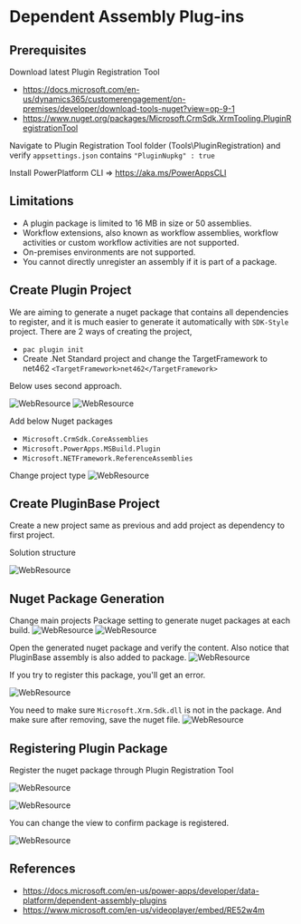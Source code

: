# Dependent Assembly Plug-ins

## Prerequisites

Download latest Plugin Registration Tool

- https://docs.microsoft.com/en-us/dynamics365/customerengagement/on-premises/developer/download-tools-nuget?view=op-9-1
- https://www.nuget.org/packages/Microsoft.CrmSdk.XrmTooling.PluginRegistrationTool

Navigate to Plugin Registration Tool folder (Tools\PluginRegistration) and verify `appsettings.json` contains `"PluginNupkg" : true`

Install PowerPlatform CLI => https://aka.ms/PowerAppsCLI

## Limitations

- A plugin package is limited to 16 MB in size or 50 assemblies.
- Workflow extensions, also known as workflow assemblies, workflow activities or custom workflow activities are not supported.
- On-premises environments are not supported.
- You cannot directly unregister an assembly if it is part of a package.

## Create Plugin Project

We are aiming to generate a nuget package that contains all dependencies to register, and it is much easier to generate it automatically with `SDK-Style` project. There are 2 ways of creating the project,

- `pac plugin init`
- Create .Net Standard project and change the TargetFramework to net462 `<TargetFramework>net462</TargetFramework>`

Below uses second approach.

![WebResource](Images/1.png)
![WebResource](Images/2.png)

Add below Nuget packages

- `Microsoft.CrmSdk.CoreAssemblies`
- `Microsoft.PowerApps.MSBuild.Plugin`
- `Microsoft.NETFramework.ReferenceAssemblies`

Change project type
![WebResource](Images/3.png)

## Create PluginBase Project

Create a new project same as previous and add project as dependency to first project.

Solution structure

![WebResource](Images/4.png)

## Nuget Package Generation

Change main projects Package setting to generate nuget packages at each build.
![WebResource](Images/5.png)
![WebResource](Images/6.png)

Open the generated nuget package and verify the content. Also notice that PluginBase assembly is also added to package.
![WebResource](Images/7.png)

If you try to register this package, you'll get an error.

![WebResource](Images/8.png)

You need to make sure `Microsoft.Xrm.Sdk.dll` is not in the package.
And make sure after removing, save the nuget file.
![WebResource](Images/9.png)

## Registering Plugin Package

Register the nuget package through Plugin Registration Tool

![WebResource](Images/10.png)

![WebResource](Images/11.png)

You can change the view to confirm package is registered.

![WebResource](Images/12.png)

## References

- https://docs.microsoft.com/en-us/power-apps/developer/data-platform/dependent-assembly-plugins
- https://www.microsoft.com/en-us/videoplayer/embed/RE52w4m
